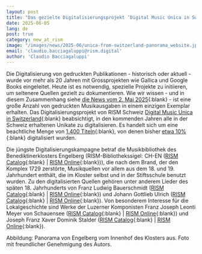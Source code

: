 ```yaml
---
layout: post
title: "Das gezielte Digitalisierungsprojekt ‘Digital Music Unica in Switzerland’ (D-MUS)"
date: 2025-06-05
lang: de
post: true
category: new_at_rism
image: "/images/news/2025-06/unica-from-switzerland-panorama_website.jpg"
email: 'claudio.bacciagaluppi@rism.digital'
author: 'Claudio Bacciagaluppi'
---
```


Die Digitalisierung von gedruckten Publikationen - historisch oder aktuell - wurde vor mehr als 20 Jahren mit Grossprojekten wie Gallica und Google Books eingeleitet. Heute ist es notwendig, spezielle Projekte zu initiieren, um seltenere Quellen gezielt zu dokumentieren. Wie wir wissen - und in diesem Zusammenhang siehe [die News vom 2. Mai 2025](/new_at_rism/2025/05/02/finding-unica-in-the-rism-database.html){:blank} - ist eine große Anzahl von gedruckten Musikausgaben in einem einzigen Exemplar erhalten. Das Digitalisierungsprojekt von RISM Schweiz [Digital Music Unica in Switzerland](https://rism.digital/rism-ch/projects/digital-music-unica-in-switzerland.html){:blank} beabsichtigt, in den kommenden Jahren alle in der Schweiz erhaltenen Unikate zu digitalisieren. Es handelt sich um eine beachtliche Menge von [1.400 Titeln](https://rism.online/search?q=series%3A%22A%2FI%22%20siglum%3ACH-%20OR%20series%3A%22B%2FII%22%20siglum%3ACH-%20&mode=sources&fq=num-holdings%3A1&fq=source-type%3Aprinted){:blank}, von denen bisher [etwa 10%](https://rism.online/search?q=series%3A%22A%2FI%22%20siglum%3ACH-%20OR%20series%3A%22B%2FII%22%20siglum%3ACH-%20&mode=sources&fq=has-digitization%3Atrue&fq=num-holdings%3A1&fq=source-type%3Aprinted){:blank} digitalisiert wurden.

Die jüngste Digitalisierungskampagne betraf die Musikbibliothek des Benediktinerklosters Engelberg (RISM-Bibliothekssigel: CH-EN ([RISM Catalog](https://opac.rism.info/search?View=rism&q=CH-EN){:blank} \| [RISM Online](https://rism.online/institutions/30000007){:blank})), die nach dem Brand, der den Komplex 1729 zerstörte, Musikquellen vor allem aus dem 18. und 19. Jahrhundert enthält, die im Kloster selbst und in der Stiftsschule benutzt wurden. Zu den digitalisierten Quellen gehören unter anderem Lieder des späten 18. Jahrhunderts von Franz Ludwig Bauerschmidt ([RISM Catalog](https://opac.rism.info/id/rismid/rism990004154){:blank} \| [RISM Online](https://rism.online/sources/990004154){:blank}) und Johann Gottlieb Ulrich ([RISM Catalog](https://opac.rism.info/id/rismid/rism990064953){:blank} \| [RISM Online](https://rism.online/sources/990064953){:blank}). Von besonderem Interesse für die Lokalgeschichte sind Werke der Luzerner Komponisten Franz Joseph Leonti Meyer von Schauensee ([RISM Catalog](https://opac.rism.info/id/rismid/rism990041214){:blank} \| [RISM Online](https://rism.online/sources/990041214){:blank}) und Joseph Franz Xaver Dominik Stalder ([RISM Catalog](https://opac.rism.info/search?View=rism&q=Joseph+Franz+Xaver+Dominik+Stalder){:blank} \| [RISM Online](https://rism.online/search?q=siglum%3A%22CH-EN%22%20stalder&mode=sources&fq=has-digitization%3Atrue&fq=hide-source-contents%3Atrue&fq=source-type%3Aprinted){:blank}).

Abbildung: Panorama von Engelberg vom Innenhof des Klosters aus. Foto mit freundlicher Genehmigung des Autors. 
